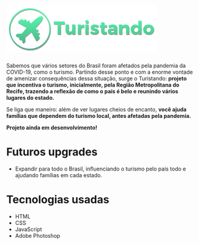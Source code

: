 # ![Logo Turistando](https://github.com/felipinas/projeto-turistando/blob/master/imagens/logofooter.png) 

Sabemos que vários setores do Brasil foram afetados pela pandemia da COVID-19, como o turismo. Partindo desse ponto e com a enorme vontade de amenizar consequências dessa situação, surge o Turistando: **projeto que incentiva o turismo, inicialmente, pela Região Metropolitana do Recife, trazendo a reflexão de como o país é belo e reunindo vários lugares do estado.**

Se liga que maneiro: além de ver lugares cheios de encanto, **você ajuda famílias que dependem do turismo local, antes afetadas pela pandemia.**

**Projeto ainda em desenvolvimento!**

# Futuros upgrades

* Expandir para todo o Brasil, influenciando o turismo pelo país todo e ajudando famílias em cada estado.

# Tecnologias usadas

* HTML
* CSS
* JavaScript
* Adobe Photoshop
